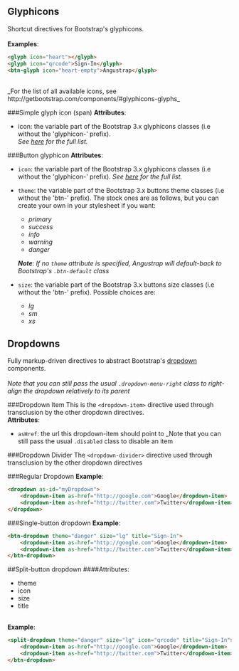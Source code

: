 Glyphicons
----------
Shortcut directives for Bootstrap's glyphicons.<br/><br/>
**Examples**:<br/>
```html
<glyph icon="heart"></glyph>
<glyph icon="qrcode">Sign-In</glyph>
<btn-glyph icon="heart-empty">Angustrap</glyph>
```
<br/>
_For the list of all available icons, see http://getbootstrap.com/components/#glyphicons-glyphs_

###Simple glyph icon (span)
**Attributes**:
  - icon: the variable part of the Bootstrap 3.x glyphicons classes (i.e without the 'glyphicon-' prefix).<br/>
  _See [here](http://getbootstrap.com/components/#glyphicons-glyphs) for the full list._

###Button glyphicon
**Attributes**:
  - `icon`: the variable part of the Bootstrap 3.x glyphicons classes (i.e without the 'glyphicon-' prefix).
  _See [here](http://getbootstrap.com/components/#glyphicons-glyphs) for the full list._

  - `theme`: the variable part of the Bootstrap 3.x buttons theme classes (i.e without the 'btn-' prefix).
  The stock ones are as follows, but you can create your own in your stylesheet if you want:
    * _primary_
    * _success_
    * _info_
    * _warning_
    * _danger_

    _**Note**: If no `theme` attribute is specified, Angustrap will default-back to Bootstrap's `.btn-default` class_

  - `size`: the variable part of the Bootstrap 3.x buttons size classes (i.e without the 'btn-' prefix).
    Possible choices are:
      * _lg_
      * _sm_
      * _xs_

Dropdowns
---------
Fully markup-driven directives to abstract
Bootstrap's [dropdown](http://getbootstrap.com/components/#dropdowns) components.<br/><br/>
_Note that you can still pass the usual `.dropdown-menu-right` class to right-align the dropdown relatively to its parent_

###Dropdown Item
This is the `<dropdown-item>` directive used through transclusion by the other dropdown directives.
<br/>
**Attributes**:
  - `asHref`: the url this dropdown-item should point to
_Note that you can still pass the usual `.disabled` class to disable an item

###Dropdown Divider
The `<dropdown-divider>` directive used through transclusion by the other dropdown directives

###Regular Dropdown
**Example**:<br/>
```html
<dropdown as-id="myDropdown">
    <dropdown-item as-href="http://google.com">Google</dropdown-item>
    <dropdown-item as-href="http://twitter.com">Twitter</dropdown-item>
</dropdown>
```

###Single-button dropdown
**Example**:<br/>
```html
<btn-dropdown theme="danger" size="lg" title="Sign-In">
    <dropdown-item as-href="http://google.com">Google</dropdown-item>
    <dropdown-item as-href="http://twitter.com">Twitter</dropdown-item>
</btn-dropdown>
```

##Split-button dropdown
####Attributes:
  * theme
  * icon
  * size
  * title

<br/>**Example**:<br/>
```html
<split-dropdown theme="danger" size="lg" icon="qrcode" title="Sign-In">
    <dropdown-item as-href="http://google.com">Google</dropdown-item>
    <dropdown-item as-href="http://twitter.com">Twitter</dropdown-item>
</btn-dropdown>
```
